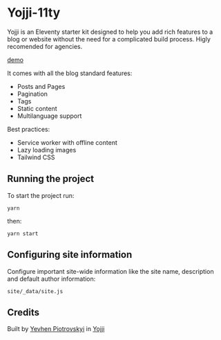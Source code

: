 # Yojji-11ty

Yojji is an Eleventy starter kit designed to help you add rich features to a blog or website without the need for a complicated build process. Higly recomended for agencies.

[demo](http://11ty.yojji.io/)

It comes with all the blog standard features:
- Posts and Pages
- Pagination
- Tags
- Static content
- Multilanguage support

Best practices:
- Service worker with offline content
- Lazy loading images
- Tailwind CSS

## Running the project

To start the project run:

```
yarn
```
then:
```
yarn start
```

## Configuring site information

Configure important site-wide information like the site name, description and default author information:

```
site/_data/site.js
```

## Credits
Built by [Yevhen Piotrovskyi](https://github.com/Piotrovskyi) in [Yojji](https://yojji.io)
